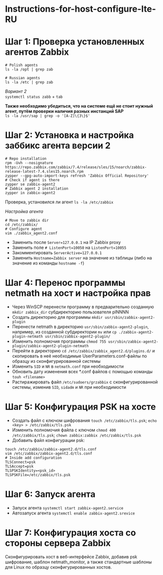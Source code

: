 # Instructions-for-host-configure-Ite-RU

# Шаг 1: Проверка установленных агентов Zabbix
```
# Polish agents
ls -la /opt | grep zab

# Russian agents
ls -la /etc | grep zab
```
_Вариант 2_<br>
`systemctl status zabb` + `tab`

<strong>Также необходимо убедиться, что на системе ещё не стоит нужный агент, путём проверки наличия разных инстанций SAP</strong><br>
`ls -la /usr/sap | grep -o '[A-Z]\{3\}$'`

# Шаг 2: Установка и настройка заббикс агента версии 2
```
# Repo installation
rpm -Uvh --nosignature https://repo.zabbix.com/zabbix/7.4/release/sles/15/noarch/zabbix-release-latest-7.4.sles15.noarch.rpm
zypper --gpg-auto-import-keys refresh 'Zabbix Official Repository'
# Check if agent is there 
zypper se zabbix-agent2
# Zabbix agent 2 installation
zypper in zabbix-agent2
```
Проверка, установился ли агент `ls -la /etc/zabbix`

_Настройка агента_
```
# Move to zabbix dir
cd /etc/zabbix/
# Configure agent
vim ./zabbix_agent2.conf
```
- Заменить после `Server=127.0.0.1` на IP Zabbix proxy
- Заменить поле `# ListenPort=10050` на `ListenPort=10055`
- Закомментировать `ServerActive=127.0.0.1`
- Заменить `Hostname=Zabbix server` на значение из таблицы (либо на значение из команды `hostname -f`)

# Шаг 4: Перенос программы netmath на хост и настройка прав
- Через WinSCP перенести программу в предварительно созданную `mkdir zabbix_dir` субдиректорию пользователя plNNNN
- Создать директорию для программы `mkdir usr/sbin/zabbix-agent2-plugin`
- Перенести netmath в директорию `usr/sbin/zabbix-agent2-plugin`, например, из созданной субдиректории `mv` или `cp ./zabbix-agent2-plugin-netmath usr/sbin/zabbix-agent2-plugin/`
- Изменить полномочия программы `chmod 755 usr/sbin/zabbix-agent2-plugin/zabbix-agent2-plugin-netmath`
- Перейти в директорию `cd /etc/zabbix/zabbix_agent2.d/plugins.d/` и скопировать в неё необходимые UserParameters.conf-файлы по образцу из сконфигурированной системы
- Изменить `SID` и `NR` в `netmath.conf` при необходимости
- Обновить дату изменения всех *.conf файлов с помощью команды `touh <filename>`
- Растиражировать файл `/etc/sudoers/grzabbix` с сконфигурированной системы, изменив `SID`, `sidadm` и `NR` при необходимости

# Шаг 5: Конфигурация PSK на хосте
- Создать файл с ключом шифрования `touch /etc/zabbix/tls.psk`; `echo <key> > /etc/zabbix/tls.psk`
- Изменить полномочия файла с ключом `chmod 400 /etc/zabbix/tls.psk`; `chown zabbix:zabbix /etc/zabbix/tls.psk`
- Добавить файл конфигурации psk:
```
touch /etc/zabbix/zabbix-agent2.d/tls.conf
vim /etc/zabbix/zabbix-agent2.d/tls.conf
# Inside add configuration
TLSConnect=psk
TLSAccept=psk
TLSPSKIdentity=<psk_id>
TLSPSKFile=/etc/zabbix/tls.psk 
```

# Шаг 6: Запуск агента
- Запуск агента `systemctl start zabbix-agent2.service`
- Автозапуск агента `systemctl enable zabbix-agent2.srevice`

# Шаг 7: Конфигурация хоста со стороны сервера Zabbix
Сконфигурировать хост в веб-интерфейсе Zabbix, добавив psk шифрование, шаблон netmath_monitor, а также стандартные шаблоны для Linux по образцу сконфигурированных хостов.
